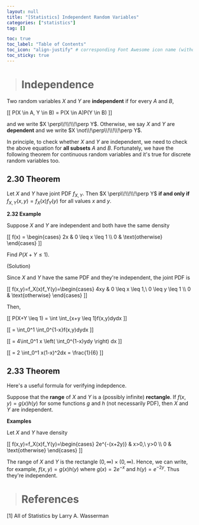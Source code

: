 ```yaml
---
layout: null
title: "[Statistics] Independent Random Variables"
categories: ["statistics"]
tag: []

toc: true
toc_label: "Table of Contents"
toc_icon: "align-justify" # corresponding Font Awesome icon name (without fa prefix)
toc_sticky: true
---
```


> # Independence

Two random variables $X$ and $Y$ are **independent** if for every $A$ and $B$,

\[[ P(X \in A, Y \in B) = P(X \in A)P(Y \in B) \]]

and we write $X  \perp\\!\\!\\!\perp Y$. Otherwise, we say $X$ and $Y$ are **dependent** and we write $X \not\\!\perp\\!\\!\\!\perp Y$.

In principle, to check whether $X$ and $Y$ are independent, we need to check the above equation for **all subsets** $A$ and $B$. Fortunately, we have the following theorem for continuous random variables and it's true for discrete random variables too.

## 2.30 Theorem

Let $X$ and $Y$ have joint PDF $f_{X,Y}$. Then $X \perp\\!\\!\\!\perp Y$ **if and only if** $f_{X,Y}(x,y)=f_X(x)f_Y(y)$ for all values $x$ and $y$.

**2.32 Example**

Suppose $X$ and $Y$ are independent and both have the same density

\[[ f(x) = \begin{cases} 2x & 0 \leq x \leq 1 \\\ 0 & \text{otherwise} \end{cases} \]]

Find $P(X+Y \leq 1)$.

(Solution)

Since $X$ and $Y$ have the same PDF and they're independent, the joint PDF is

\[[ f(x,y)=f_X(x)f_Y(y)=\begin{cases} 4xy & 0 \leq x \leq 1,\ 0 \leq y \leq 1 \\\ 0 & \text{otherwise} \end{cases} \]]

Then,

\[[ P(X+Y \leq 1) = \int \int_{x+y \leq 1}f(x,y)dydx \]]

\[[ = \int_0^1 \int_0^{1-x}f(x,y)dydx \]]

\[[ = 4\int_0^1 x \left( \int_0^{1-x}ydy \right) dx \]]

\[[ = 2 \int_0^1 x(1-x)^2dx = \frac{1}{6} \]]

## 2.33 Theorem

Here's a useful formula for verifying indepdence.

Suppose that the **range** of $X$ and $Y$ is a (possibly infinite) **rectangle**. If $f(x,y) = g(x)h(y)$ for some functions $g$ and $h$ (not necessarily PDF), then $X$ and $Y$ are independent.

**Examples**

Let $X$ and $Y$ have density

\[[ f(x,y)=f_X(x)f_Y(y)=\begin{cases} 2e^{-(x+2y)} & x>0,\ y>0 \\\ 0 & \text{otherwise} \end{cases} \]]

The range of $X$ and $Y$ is the rectangle $(0, \infty) \times (0, \infty)$. Hence, we can write, for example, $f(x,y) = g(x)h(y)$ where $g(x)=2e^{-x}$ and $h(y)=e^{-2y}$. Thus they're independent.

> # References

[1] All of Statistics by Larry A. Wasserman
